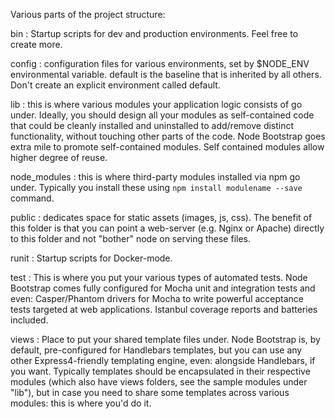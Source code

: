 Various parts of the project structure:

bin
: Startup scripts for dev and production environments. Feel free to create more.

config
: configuration files for various environments, set by $NODE_ENV environmental variable. default is the baseline that is inherited by all others. Don't create an explicit environment called default.

lib
: this is where various modules your application logic consists of go under. Ideally, you should design all your modules as self-contained code that could be cleanly installed and uninstalled to add/remove distinct functionality, without touching other parts of the code. Node Bootstrap goes extra mile to promote self-contained modules. Self contained modules allow higher degree of reuse.

node_modules
: this is where third-party modules installed via npm go under. Typically you install these using `npm install modulename --save` command.

public
: dedicates space for static assets (images, js, css). The benefit of this folder is that you can point a web-server (e.g. Nginx or Apache) directly to this folder and not "bother" node on serving these files.

runit
: Startup scripts for Docker-mode.

test
: This is where you put your various types of automated tests. Node Bootstrap comes fully configured for Mocha unit and integration tests and even: Casper/Phantom drivers for Mocha to write powerful acceptance tests targeted at web applications. Istanbul coverage reports and batteries included.

views
: Place to put your shared template files under. Node Bootstrap is, by default, pre-configured for Handlebars templates, but you can use any other Express4-friendly templating engine, even: alongside Handlebars, if you want. Typically templates should be encapsulated in their respective modules (which also have views folders, see the sample modules under "lib"), but in case you need to share some templates across various modules: this is where you'd do it.


&nbsp; <!-- clear element required because kramdown shits bed -->  